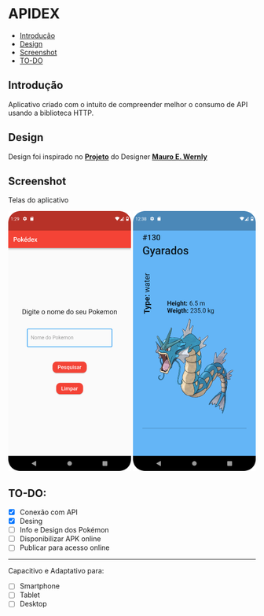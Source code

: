 # APIDEX

* [Introdução](#Introdução)
* [Design](#Design)
* [Screenshot](#Screenshot)
* [TO-DO](#TO-DO)

## Introdução

Aplicativo criado com o intuito de compreender melhor o consumo de API usando a biblioteca HTTP.

## Design

Design foi inspirado no [**Projeto**](https://dribbble.com/shots/6175056-Pok-dex) do Designer 
[**Mauro E. Wernly**](https://dribbble.com/mauro-wernly)

## Screenshot

Telas do aplicativo

<p float="left">
  <img src="/screenshot/Screenshot0.png" width="250" />
  <img src="/screenshot/Screenshot1.png" width="250" />

## TO-DO:

- [x] Conexão com API
- [x] Desing
- [ ] Info e Design dos Pokémon
- [ ] Disponibilizar APK online
- [ ] Publicar para acesso online
***
Capacitivo e Adaptativo para:
- [ ] Smartphone
- [ ] Tablet
- [ ] Desktop